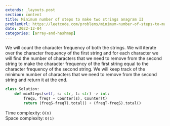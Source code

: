 ```yaml
---
extends: _layouts.post
section: content
title: Minimum number of steps to make two strings anagram II
problemUrl: https://leetcode.com/problems/minimum-number-of-steps-to-make-two-strings-anagram-ii/
date: 2022-12-04
categories: [array-and-hashmap]
---
```


We will count the character frequency of both the strings. We will iterate over the character frequency of the first string and for each character we will find the number of characters that we need to remove from the second string to make the character frequency of the first string equal to the character frequency of the second string. We will keep track of the minimum number of characters that we need to remove from the second string and return it at the end.

```python
class Solution:
    def minSteps(self, s: str, t: str) -> int:
        freqS, freqT = Counter(s), Counter(t)
        return (freqS-freqT).total() + (freqT-freqS).total()
```

Time complexity: `O(n)` <br/>
Space complexity: `O(1)`